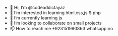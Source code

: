 - 👋 Hi, I’m @codeaddictayaz
- 👀 I’m interested in learning html,css,js $ php
- 🌱 I’m currently learning js
- 💞️ I’m looking to collaborate on small projects
- 📫 How to reach me +923151990863 whatsapp no

<!---
codeaddictayaz/codeaddictayaz is a ✨ special ✨ repository because its `README.md` (this file) appears on your GitHub profile.
You can click the Preview link to take a look at your changes.
--->
